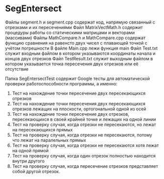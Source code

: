 # SegEntersect
 Файлы segment.h и segment.cpp содержат код, напрямую связанный с отрезками и их пересечениями
 Файл MatrixVectMath.h содержит процедуры работы со статическими матрицами и векторами (массивами)
 Файлы MathCompare.h и MathCompare.cpp содержат функцию сравнения на равенсто двух чисел с плавающей точкой с учётом погрешности
 В файле Main.cpp лежи функция main
 Файл Test.txt служит входным файлом в котором указываются координаты начала и концов двух отрезков
 Файл TestResult.txt служит выходным файлом в котором указывается точка пересечения двух отрезков или её отсутствие
 
 Папка SegEntersectTest содержит Google тесты для автоматической проверки работоспособности программы, а именно:
 1) Тест на нахождение точки пересечение двух пересекающихся отрезков 
 2) Тест на нахождение точки пересечения двух пересекающихся отрезков лежащих на плоскости, ортогональной одной из осей
 3) Тест на нахождение точки пересечение двух отрезков, пересекающихся в своей крайней точке и лежащих на одной линии
 4) Тест на проверку случая, когда отрезки не пересекаются, но лежат на пересекающихся прямых 
 5) Тест на проверку случая, когда отрезки не пересекаются, потому что лежат на паралельных прямых
 6) Тест на проверку случая, когда отрезки не пересекаются хотя лежат на одной прямой
 7) Тест на проверку случая, когда один отрезок полностью находится внутри другого
 8) Тест на проверку случая, когда пересечение отрезков представляет собой другой отрезок.
